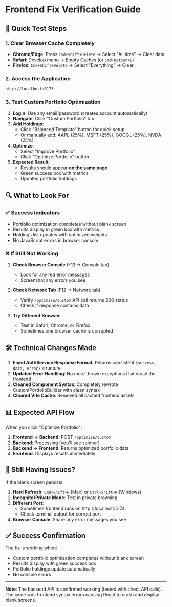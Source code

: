 # Frontend Fix Verification Guide

## 🎯 **Quick Test Steps**

### 1. **Clear Browser Cache Completely**
- **Chrome/Edge**: Press `Cmd+Shift+Delete` → Select "All time" → Clear data
- **Safari**: Develop menu → Empty Caches (or `Cmd+Option+E`)
- **Firefox**: `Cmd+Shift+Delete` → Select "Everything" → Clear

### 2. **Access the Application**
```
http://localhost:5173
```

### 3. **Test Custom Portfolio Optimization**
1. **Login**: Use any email/password (creates account automatically)
2. **Navigate**: Click "Custom Portfolio" tab
3. **Add Holdings**:
   - Click "Balanced Template" button for quick setup
   - Or manually add: AAPL (25%), MSFT (25%), GOOGL (25%), NVDA (25%)
4. **Optimize**: 
   - Select "Improve Portfolio"
   - Click "Optimize Portfolio" button
5. **Expected Result**: 
   - Results should appear **on the same page**
   - Green success box with metrics
   - Updated portfolio holdings

## 🔍 **What to Look For**

### ✅ **Success Indicators**
- Portfolio optimization completes without blank screen
- Results display in green box with metrics
- Holdings list updates with optimized weights
- No JavaScript errors in browser console

### ❌ **If Still Not Working**
1. **Check Browser Console** (F12 → Console tab)
   - Look for any red error messages
   - Screenshot any errors you see

2. **Check Network Tab** (F12 → Network tab)
   - Verify `/optimize/custom` API call returns 200 status
   - Check if response contains data

3. **Try Different Browser**
   - Test in Safari, Chrome, or Firefox
   - Sometimes one browser cache is corrupted

## 🛠 **Technical Changes Made**

1. **Fixed AuthService Response Format**: Returns consistent `{success, data, error}` structure
2. **Updated Error Handling**: No more thrown exceptions that crash the frontend  
3. **Cleaned Component Syntax**: Completely rewrote CustomPortfolioBuilder with clean syntax
4. **Cleared Vite Cache**: Removed all cached frontend assets

## 📊 **Expected API Flow**

When you click "Optimize Portfolio":
1. **Frontend** → **Backend**: POST `/optimize/custom`
2. **Backend**: Processing (you'll see spinner)
3. **Backend** → **Frontend**: Returns optimized portfolio data
4. **Frontend**: Displays results immediately

## 🚨 **Still Having Issues?**

If the blank screen persists:

1. **Hard Refresh**: `Cmd+Shift+R` (Mac) or `Ctrl+Shift+R` (Windows)
2. **Incognito/Private Mode**: Test in private browsing
3. **Different Port**: 
   - Sometimes frontend runs on http://localhost:5174
   - Check terminal output for correct port
4. **Browser Console**: Share any error messages you see

## ✅ **Success Confirmation**

The fix is working when:
- Custom portfolio optimization completes without blank screen
- Results display with green success box
- Portfolio holdings update automatically
- No console errors

---

**Note**: The backend API is confirmed working (tested with direct API calls). The issue was frontend syntax errors causing React to crash and display blank screens. 